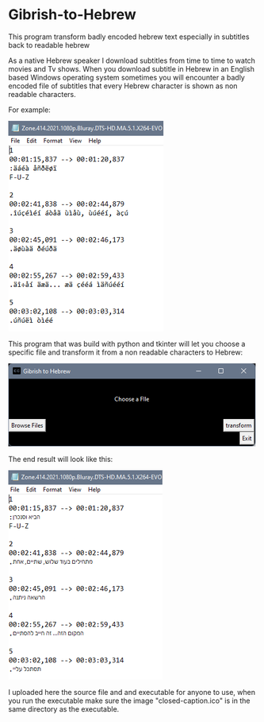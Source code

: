 # Gibrish-to-Hebrew
This program transform badly encoded hebrew text especially in subtitles back to readable hebrew

As a native Hebrew speaker I download subtitles from time to time to watch movies and Tv shows.
When you download subtitle in Hebrew in an English based Windows operating system sometimes you will encounter a badly encoded file of subtitles that every Hebrew character is shown as non readable characters.

For example:

![Gibrish subtitle](https://github.com/itaibenjy/Gibrish-to-Hebrew/blob/master/gibrish.png)

This program that was build with python and tkinter will let you choose a specific file and transform it from a non readable characters to Hebrew:

![program screenshot](https://github.com/itaibenjy/Gibrish-to-Hebrew/blob/master/screenshot.png)

The end result will look like this:

![Hebrew subtitle](https://github.com/itaibenjy/Gibrish-to-Hebrew/blob/master/hebrew.png)

I uploaded here the source file and and executable for anyone to use, when you run the executable make sure the image "closed-caption.ico" is in the same directory as the executable.


